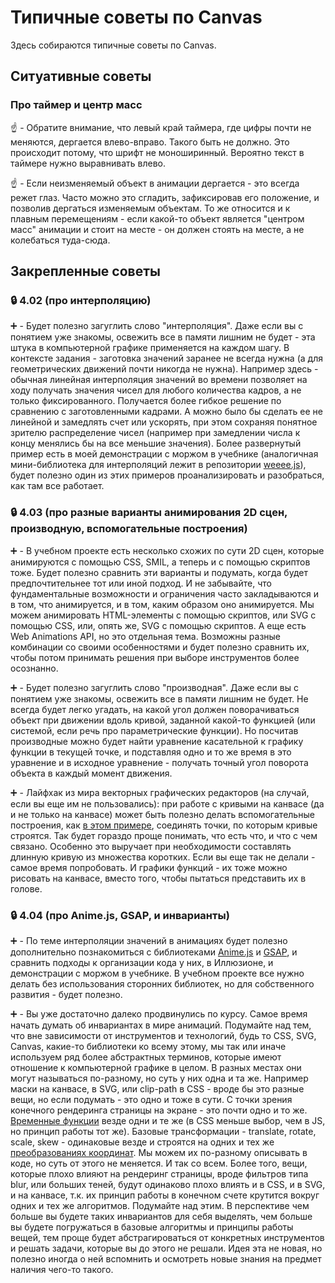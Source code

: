 # Типичные советы по Canvas


Здесь собираются типичные советы по Canvas.


## Ситуативные советы


### Про таймер и центр масс

:point_up: - Обратите внимание, что левый край таймера, где цифры почти не меняются, дергается влево-вправо. Такого быть не должно. Это происходит потому, что шрифт не моноширинный. Вероятно текст в таймере нужно выравнивать влево.

:point_up: - Если неизменяемый объект в анимации дергается - это всегда режет глаз. Часто можно это сгладить, зафиксировав его положение, и позволив дергаться изменяемым объектам. То же относится и к плавным перемещениям - если какой-то объект является "центром масс" анимации и стоит на месте - он должен стоять на месте, а не колебаться туда-сюда.


## Закрепленные советы


### :lock: 4.02 (про интерполяцию)

:heavy_plus_sign: - Будет полезно загуглить слово "интерполяция". Даже если вы с понятием уже знакомы, освежить все в памяти лишним не будет - эта штука в компьютерной графике применяется на каждом шагу. В контексте задания - заготовка значений заранее не всегда нужна (а для геометрических движений почти никогда не нужна). Например здесь - обычная линейная интерполяция значений во времени позволяет на ходу получать значения чисел для любого количества кадров, а не только фиксированного. Получается более гибкое решение по сравнению с заготовленными кадрами. А можно было бы сделать ее не линейной и замедлять счет или ускорять, при этом сохраняя понятное зрителю распределение чисел (например при замедлении числа к концу менялись бы на все меньшие значения). Более развернутый пример есть в моей демонстрации с моржом в учебнике (аналогичная мини-библиотека для интерполяций лежит в репозитории [weeee.js](https://github.com/sfi0zy/weeee)), будет полезно один из этих примеров проанализировать и разобраться, как там все работает.


### :lock: 4.03 (про разные варианты анимирования 2D сцен, производную, вспомогательные построения)

:heavy_plus_sign: - В учебном проекте есть несколько схожих по сути 2D сцен, которые анимируются с помощью CSS, SMIL, а теперь и с помощью скриптов тоже. Будет полезно сравнить эти варианты и подумать, когда будет предпочтительнее тот или иной подход. И не забывайте, что фундаментальные возможности и ограничения часто закладываются и в том, что анимируется, и в том, каким образом оно анимируется. Мы можем анимировать HTML-элементы с помощью скриптов, или SVG с помощью CSS, или, опять же, SVG с помощью скриптов. А еще есть Web Animations API, но это отдельная тема. Возможны разные комбинации со своими особенностями и будет полезно сравнить их, чтобы потом принимать решения при выборе инструментов более осознанно.

:heavy_plus_sign: - Будет полезно загуглить слово "производная". Даже если вы с понятием уже знакомы, освежить все в памяти лишним не будет. Не всегда будет легко угадать, на какой угол должен поворачиваться объект при движении вдоль кривой, заданной какой-то функцией (или системой, если речь про параметрические функции). Но посчитав производные можно будет найти уравнение касательной к графику функции в текущей точке, и подставляя одно и то же время в это уравнение и в исходное уравнение - получать точный угол поворота объекта в каждый момент движения.

:heavy_plus_sign: - Лайфхак из мира векторных графических редакторов (на случай, если вы еще им не пользовались): при работе с кривыми на канвасе (да и не только на канвасе) может быть полезно делать вспомогательные построения, как [в этом примере](https://codepen.io/sfi0zy/pen/VwKgQPB), соединять точки, по которым кривые строятся. Так будет гораздо проще понимать, что есть что, и что с чем связано. Особенно это выручает при необходимости составлять длинную кривую из множества коротких. Если вы еще так не делали - самое время попробовать. И графики функций - их тоже можно рисовать на канвасе, вместо того, чтобы пытаться представить их в голове.


### :lock: 4.04 (про Anime.js, GSAP, и инварианты)

:heavy_plus_sign: - По теме интерполяции значений в анимациях будет полезно дополнительно познакомиться с библиотеками [Anime.js](https://animejs.com/) и [GSAP](https://greensock.com/gsap/), и сравнить подходы к организации кода у них, в Иллюзионе, и демонстрации с моржом в учебнике. В учебном проекте все нужно делать без использования сторонних библиотек, но для собственного развития - будет полезно.

:heavy_plus_sign: - Вы уже достаточно далеко продвинулись по курсу. Самое время начать думать об инвариантах в мире анимаций. Подумайте над тем, что вне зависимости от инструментов и технологий, будь то CSS, SVG, Canvas, какие-то библиотеки ко всему этому, мы так или иначе используем ряд более абстрактных терминов, которые имеют отношение к компьютерной графике в целом. В разных местах они могут называться по-разному, но суть у них одна и та же. Например маски на канвасе, в SVG, или clip-path в CSS - вроде бы это разные вещи, но если подумать - это одно и тоже в сути. С точки зрения конечного рендеринга страницы на экране - это почти одно и то же. [Временные функции](https://habr.com/ru/post/518006/) везде одни и те же (в CSS меньше выбор, чем в JS, но принцип работы тот же). Базовые трансформации - translate, rotate, scale, skew - одинаковые везде и строятся на одних и тех же [преобразованиях координат](https://habr.com/ru/post/520078/). Мы можем их по-разному описывать в коде, но суть от этого не меняется. И так со всем. Более того, вещи, которые плохо влияют на рендеринг страницы, вроде фильтров типа blur, или больших теней, будут одинаково плохо влиять и в CSS, и в SVG, и на канвасе, т.к. их принцип работы в конечном счете крутится вокруг одних и тех же алгоритмов. Подумайте над этим. В перспективе чем больше вы будете таких инвариантов для себя выделять, чем больше вы будете погружаться в базовые алгоритмы и принципы работы вещей, тем проще будет абстрагироваться от конкретных инструментов и решать задачи, которые вы до этого не решали. Идея эта не новая, но полезно иногда о ней вспомнить и осмотреть новые знания на предмет наличия чего-то такого.

